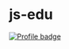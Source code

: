 # js-edu
[![Profile badge](https://www.codewars.com/users/LubomirPasko/badges/large)](https://www.codewars.com/users/LubomirPasko)

